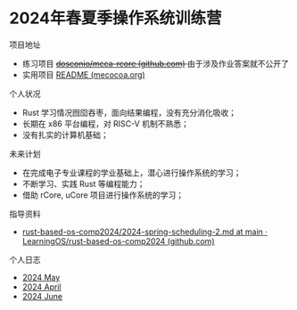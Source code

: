 
# 2024年春夏季操作系统训练营

项目地址
- 练习项目 <del>[dosconio/mcca-rcore (github.com)](https://github.com/dosconio/mcca-rcore) </del> 由于涉及作业答案就不公开了
- 实用项目 [README (mecocoa.org)](https://www.mecocoa.org/) 

个人状况
- Rust 学习情况囫囵吞枣，面向结果编程，没有充分消化吸收；
- 长期在 x86 平台编程，对 RISC-V 机制不熟悉；
- 没有扎实的计算机基础；

未来计划
- 在完成电子专业课程的学业基础上，潜心进行操作系统的学习；
- 不断学习、实践 Rust 等编程能力；
- 借助 rCore, uCore 项目进行操作系统的学习；

指导资料
- [rust-based-os-comp2024/2024-spring-scheduling-2.md at main · LearningOS/rust-based-os-comp2024 (github.com)](https://github.com/LearningOS/rust-based-os-comp2024/blob/main/2024-spring-scheduling-2.md) 

个人日志
- [2024 May](我的日志/202405.md)
- [2024 April](我的日志/202404.md) 
- [2024 June](我的日志/202406.md) 


